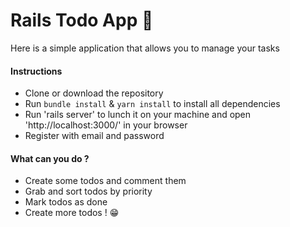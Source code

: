 <h1>Rails Todo App 🐙</h1>

<p>Here is a simple application that allows you to manage your tasks</p>

<h4>Instructions</h4>
<ul>
  <li>Clone or download the repository</li>
  <li>Run <code>bundle install</code> & <code>yarn install</code> to install all dependencies</li>
  <li>Run 'rails server' to lunch it on your machine and open 'http://localhost:3000/' in your browser</li>
  <li>Register with email and password</li>
</ul>

<h4>What can you do ?</h4>
<ul>
  <li>Create some todos and comment them</li>
  <li>Grab and sort todos by priority</li>
  <li>Mark todos as done</li>
  <li>Create more todos ! 😁</li>
</ul>


